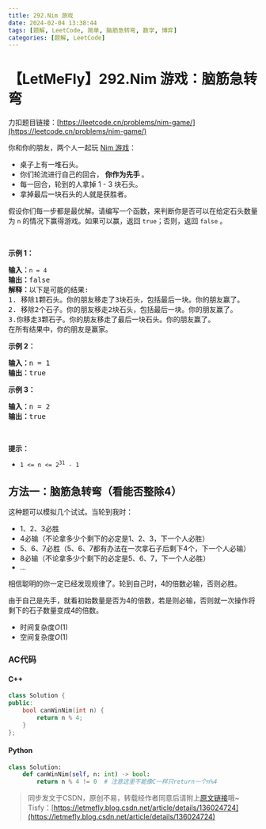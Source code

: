```yaml
---
title: 292.Nim 游戏
date: 2024-02-04 13:38:44
tags: [题解, LeetCode, 简单, 脑筋急转弯, 数学, 博弈]
categories: [题解, LeetCode]
---
```


# 【LetMeFly】292.Nim 游戏：脑筋急转弯

力扣题目链接：[https://leetcode.cn/problems/nim-game/](https://leetcode.cn/problems/nim-game/)

<p>你和你的朋友，两个人一起玩&nbsp;<a href="https://baike.baidu.com/item/Nim游戏/6737105" target="_blank">Nim 游戏</a>：</p>

<ul>
	<li>桌子上有一堆石头。</li>
	<li>你们轮流进行自己的回合，&nbsp;<strong>你作为先手&nbsp;</strong>。</li>
	<li>每一回合，轮到的人拿掉&nbsp;1 - 3 块石头。</li>
	<li>拿掉最后一块石头的人就是获胜者。</li>
</ul>

<p>假设你们每一步都是最优解。请编写一个函数，来判断你是否可以在给定石头数量为 <code>n</code> 的情况下赢得游戏。如果可以赢，返回 <code>true</code>；否则，返回 <code>false</code> 。</p>

<p>&nbsp;</p>

<p><strong>示例 1：</strong></p>

<pre>
<strong>输入：</strong><code>n = 4</code>
<strong>输出：</strong>false 
<strong>解释：</strong>以下是可能的结果:
1. 移除1颗石头。你的朋友移走了3块石头，包括最后一块。你的朋友赢了。
2. 移除2个石子。你的朋友移走2块石头，包括最后一块。你的朋友赢了。
3.你移走3颗石子。你的朋友移走了最后一块石头。你的朋友赢了。
在所有结果中，你的朋友是赢家。
</pre>

<p><strong>示例 2：</strong></p>

<pre>
<strong>输入：</strong>n = 1
<strong>输出：</strong>true
</pre>

<p><strong>示例 3：</strong></p>

<pre>
<strong>输入：</strong>n = 2
<strong>输出：</strong>true
</pre>

<p>&nbsp;</p>

<p><strong>提示：</strong></p>

<ul>
	<li><code>1 &lt;= n &lt;= 2<sup>31</sup> - 1</code></li>
</ul>


    
## 方法一：脑筋急转弯（看能否整除4）

这种题可以模拟几个试试。当轮到我时：

+ 1、2、3必胜
+ 4必输（不论拿多少个剩下的必定是1、2、3，下一个人必胜）
+ 5、6、7必胜（5、6、7都有办法在一次拿石子后剩下4个，下一个人必输）
+ 8必输（不论拿多少个剩下的必定是5、6、7，下一个人必胜）
+ ...

相信聪明的你一定已经发现规律了。轮到自己时，$4$的倍数必输，否则必胜。

由于自己是先手，就看初始数量是否为$4$的倍数，若是则必输，否则就一次操作将剩下的石子数量变成$4$的倍数。

+ 时间复杂度$O(1)$
+ 空间复杂度$O(1)$

### AC代码

#### C++

```cpp
class Solution {
public:
    bool canWinNim(int n) {
        return n % 4;
    }
};
```

#### Python

```python
class Solution:
    def canWinNim(self, n: int) -> bool:
        return n % 4 != 0  # 注意这里不能像C一样只return一个n%4
```

> 同步发文于CSDN，原创不易，转载经作者同意后请附上[原文链接](https://blog.letmefly.xyz/2024/02/04/LeetCode%200292.Nim%E6%B8%B8%E6%88%8F/)哦~
> Tisfy：[https://letmefly.blog.csdn.net/article/details/136024724](https://letmefly.blog.csdn.net/article/details/136024724)
